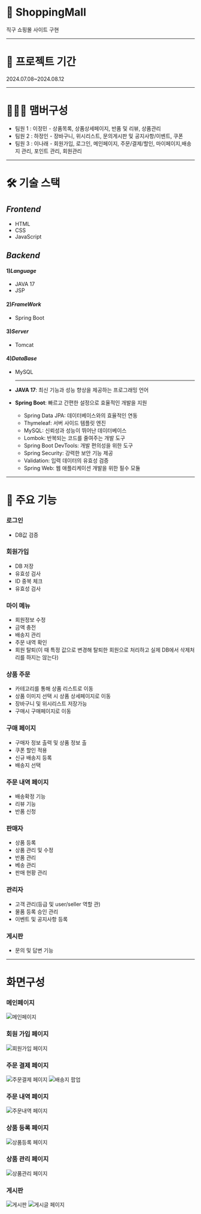 # 🛒 ShoppingMall
직구 쇼핑몰 사이트 구현

---

# 📆 프로젝트 기간
2024.07.08~2024.08.12

---

# 🧑‍🤝‍🧑 맴버구성
- 팀원 1 : 이정민 - 상품목록, 상품상세페이지, 반품 및 리뷰, 상품관리
- 팀원 2 : 하정인 - 장바구니, 위시리스트, 문의게시판 및 공지사항/이벤트, 쿠폰
- 팀원 3 : 이나래 - 회원가입, 로그인, 메인페이지, 주문/결제/할인, 마이페이지,배송지 관리, 포인트 관리, 회원관리


---


# 🛠 기술 스택
## _Frontend_
- HTML
- CSS
- JavaScript


## _Backend_
#### 1)_Language_
- JAVA 17
- JSP

#### 2)_FrameWork_
- Spring Boot

#### 3)_Server_
- Tomcat

#### 4)_DataBase_
- MySQL

  ----
- **JAVA 17**: 최신 기능과 성능 향상을 제공하는 프로그래밍 언어
- **Spring Boot**: 빠르고 간편한 설정으로 효율적인 개발을 지원
  - Spring Data JPA: 데이터베이스와의 효율적인 연동
  - Thymeleaf: 서버 사이드 템플릿 엔진
  - MySQL: 신뢰성과 성능이 뛰어난 데이터베이스
  - Lombok: 반복되는 코드를 줄여주는 개발 도구
  - Spring Boot DevTools: 개발 편의성을 위한 도구
  - Spring Security: 강력한 보안 기능 제공
  - Validation: 입력 데이터의 유효성 검증
  - Spring Web: 웹 애플리케이션 개발을 위한 필수 모듈


---



# 📌 주요 기능
### 로그인
- DB값 검증


### 회원가입
- DB 저장
- 유효성 검사
- ID 중복 체크
- 유효성 검사


### 마이 메뉴
- 회원정보 수정
- 금액 충전
- 배송지 관리
- 주문 내역 확인
- 회원 탈퇴(이 때 특정 값으로 변경해 탈퇴한 회원으로 처리하고 실제 DB에서 삭제처리를 하지는 않는다)


### 상품 주문
- 카테고리를 통해 상품 리스트로 이동
- 상품 이미지 선택 시 상품 상세페이지로 이동
- 장바구니 및 위시리스트 저장가능
- 구매시 구매페이지로 이동


### 구매 페이지
- 구매자 정보 출력 및 상품 정보 출
- 쿠폰 할인 적용
- 신규 배송지 등록
- 배송지 선택


### 주문 내역 페이지
- 배송확정 기능
- 리뷰 기능
- 반품 신청


### 판매자
- 상품 등록
- 상품 관리 및 수정
- 반품 관리
- 베송 관리
- 판매 현황 관리


  
### 관리자
- 고객 관리(등급 및 user/seller 역할 관)
- 물품 등록 승인 관리
- 이벤트 및 공지사항 등록


### 게시판
- 문의 및 답변 기능

---

# 화면구성
### 메인페이지
![메인페이지](https://github.com/user-attachments/assets/3f826653-a9f1-476b-b191-9fd42c50119c)

### 회원 가입 페이지
![회원가입 페이지](https://github.com/user-attachments/assets/2dded77c-b942-426f-8582-8158c932034b)

### 주문 결제 페이지
![주문결제 페이지](https://github.com/user-attachments/assets/b2346d4f-f262-4fa7-bd99-4086aabe1f7a)
![배송지 팝업](https://github.com/user-attachments/assets/750ce694-db3b-4e97-8ccb-5cab84acf520)

### 주문 내역 페이지
![주문내역 페이지](https://github.com/user-attachments/assets/14e9e843-c668-4b48-beef-2135cbf74f1c)

### 상품 등록 페이지
![상품등록 페이지](https://github.com/user-attachments/assets/9be2476e-4d10-4355-a7ba-163f8104d89d)

### 상품 관리 페이지
![상품관리 페이지](https://github.com/user-attachments/assets/1be4bdbf-0f73-4c4a-ae7b-8265b7f8ee87)

### 게시판
![게시판](https://github.com/user-attachments/assets/16812d8f-2077-456b-a2d8-c4988aae46f8)
![게시글 페이지](https://github.com/user-attachments/assets/bb8141b6-6ebb-4339-afee-b40ab6182db2)





